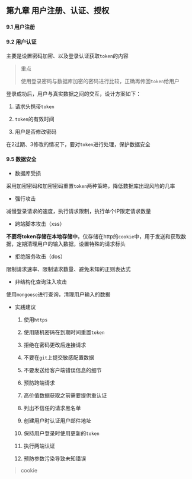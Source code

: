 ## 第九章 用户注册、认证、授权

#### 9.1 用户注册

#### 9.2 用户认证

主要是设置密码加密、以及登录认证获取`token`的内容

> 重点
> 
> 使用登录密码与数据库加密的密码进行比较，正确再传回`token`给用户

登录成功后，用户与真实数据之间的交互，设计方案如下：

1. 请求头携带`token`

2. `token`的有效时间

3. 用户是否修改密码

在2过期、3修改的情况下，要对`token`进行处理，保护数据安全

#### 9.5 数据安全

- 数据库受损

采用加密密码和加密密码重置`token`两种策略，降低数据库出现风险的几率

- 强行攻击

减慢登录请求的速度，执行请求限制，执行单个IP限定请求数量

- 跨站脚本攻击（xss）

**不要将token存储在本地存储中**，仅存储在http的`cookie`中，用于发送和获取数据，定期清理用户的输入数据，设置特殊的请求标头

- 拒绝服务攻击（dos）

限制请求速率、限制请求数量、避免未知的正则表达式

- 非结构化查询注入攻击

使用`mongoose`进行查询，清理用户输入的数据

- 实践建议
  
  1. 使用`https`
  
  2. 使用随机密码在到期时间重置`token`
  
  3. 拒绝在密码更改后连接请求
  
  4. 不要在`git`上提交敏感配置数据
  
  5. 不要发送给客户端错误信息的细节
  
  6. 预防跨端请求
  
  7. 高价值数据获取之前需要提供重认证
  
  8. 列出不信任的请求黑名单
  
  9. 创建用户时认证用户邮件地址
  
  10. 保持用户登录时使用更新的`token`
  
  11. 执行两端认证
  
  12. 预防参数污染导致未知错误

> cookie
